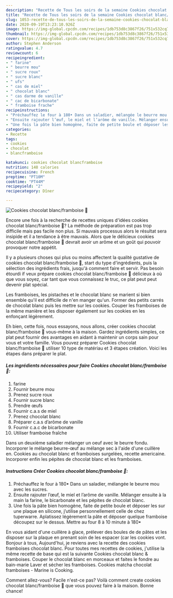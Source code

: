 ```yaml
---
description: "Recette de Tous les soirs de la semaine Cookies chocolat blanc/framboise 🍪"
title: "Recette de Tous les soirs de la semaine Cookies chocolat blanc/framboise 🍪"
slug: 1053-recette-de-tous-les-soirs-de-la-semaine-cookies-chocolat-blanc-framboise
date: 2020-09-19T13:23:10.926Z
image: https://img-global.cpcdn.com/recipes/1db753d8c3867f26/751x532cq70/cookies-chocolat-blancframboise-🍪-photo-principale-de-la-recette.jpg
thumbnail: https://img-global.cpcdn.com/recipes/1db753d8c3867f26/751x532cq70/cookies-chocolat-blancframboise-🍪-photo-principale-de-la-recette.jpg
cover: https://img-global.cpcdn.com/recipes/1db753d8c3867f26/751x532cq70/cookies-chocolat-blancframboise-🍪-photo-principale-de-la-recette.jpg
author: Stephen Anderson
ratingvalue: 4.7
reviewcount: 6
recipeingredient:
- " farine"
- " beurre mou"
- " sucre roux"
- " sucre blanc"
- " ufs"
- " cas de miel"
- " chocolat blanc"
- " cas darme de vanille"
- " cac de bicarbonate"
- " framboise frache"
recipeinstructions:
- "Préchauffez le four à 180• Dans un saladier, mélangée le beurre mou avec les sucres."
- "Ensuite rajouter l’œuf, le miel et l’arôme de vanille. Mélanger ensuite à la main la farine, le bicarbonate et les pépites de chocolat blanc."
- "Une fois la pâte bien homogène, faite de petite boule et déposer les sur une plaque en silicone, j’utilise personnellement celle de chez tuperwarre. Aplatissez légèrement la pâte et déposer quelque framboise découpez sur le dessus. Mettre au four 8 à 10 minute à 180•"
categories:
- Recette
tags:
- cookies
- chocolat
- blancframboise

katakunci: cookies chocolat blancframboise 
nutrition: 148 calories
recipecuisine: French
preptime: "PT10M"
cooktime: "PT44M"
recipeyield: "2"
recipecategory: Dîner

---
```



![Cookies chocolat blanc/framboise 🍪](https://img-global.cpcdn.com/recipes/1db753d8c3867f26/751x532cq70/cookies-chocolat-blancframboise-🍪-photo-principale-de-la-recette.jpg)

Encore une fois à la recherche de recettes uniques d'idées cookies chocolat blanc/framboise 🍪? La méthode de préparation est pas trop difficile mais pas facile non plus. Si mauvais processus alors le résultat sera insipide et il a tendance à être mauvais. Alors que le délicieux cookies chocolat blanc/framboise 🍪 devrait avoir un arôme et un goût qui pouvoir provoquer notre appétit.

Il y a plusieurs choses qui plus ou moins affectent la qualité gustative de cookies chocolat blanc/framboise 🍪, start du type d'ingrédients, puis la sélection des ingrédients frais, jusqu'à comment faire et servir. Pas besoin étourdi if veux prépare cookies chocolat blanc/framboise 🍪 délicieux à où que vous soyez, car tant que vous connaissez le truc, ce plat peut peut devenir plat spécial.

Les framboises, les pistaches et le chocolat blanc se marient si bien ensemble qu&#39;il est difficile de n&#39;en manger qu&#39;un. Former des petits carrés de chocolat blanc puis les mettre sur les cookies. Couper les framboises de la même manière et les disposer également sur les cookies en les enfonçant légèrement.


Eh bien, cette fois, nous essayons, nous allons, créer cookies chocolat blanc/framboise 🍪 vous-même à la maison. Gardez ingrédients simples, ce plat peut fournir des avantages en aidant à maintenir un corps sain pour vous et votre famille. Vous pouvez préparer Cookies chocolat blanc/framboise 🍪 utiliser 10 type de matériau et 3 étapes création. Voici les étapes dans préparer le plat.

<!--inarticleads1-->

##### Les ingrédients nécessaires pour faire Cookies chocolat blanc/framboise 🍪:

1.   farine
1. Fournir  beurre mou
1. Prenez  sucre roux
1. Fournir  sucre blanc
1. Prendre  œufs
1. Fournir  c.a.s de miel
1. Prenez  chocolat blanc
1. Préparer  c.a.s d’arôme de vanille
1. Fournir  c.a.c de bicarbonate
1. Utiliser  framboise fraîche


Dans un deuxième saladier mélanger un oeuf avec le beurre fondu. Incorporer le mélange beurre-œuf au mélange sec à l&#39;aide d&#39;une cuillère en. Cookies au chocolat blanc et framboises surgelées, recette americaine. Incorporer enfin les pépites de chocolat blanc et les framboises. 

<!--inarticleads2-->

##### Instructions Créer Cookies chocolat blanc/framboise 🍪:

1. Préchauffez le four à 180• Dans un saladier, mélangée le beurre mou avec les sucres.
1. Ensuite rajouter l’œuf, le miel et l’arôme de vanille. Mélanger ensuite à la main la farine, le bicarbonate et les pépites de chocolat blanc.
1. Une fois la pâte bien homogène, faite de petite boule et déposer les sur une plaque en silicone, j’utilise personnellement celle de chez tuperwarre. Aplatissez légèrement la pâte et déposer quelque framboise découpez sur le dessus. Mettre au four 8 à 10 minute à 180•


En vous aidant d&#39;une cuillère à glace, prélever des boules de de pâtes et les disposer sur la plaque en prenant soin de les espacer (car les cookies vont. Bonjour à tous, Aujourd&#39;hui, je reviens avec la recette des cookies framboises chocolat blanc. Pour toutes mes recettes de cookies, j&#39;utilise la même recette de base qui est la suivante  Cookies chocolat blanc &amp; framboises. Couper le chocolat blanc en morceaux et faites le fondre au bain-marie Laver et sécher les framboises. Cookies matcha chocolat framboises - Marine is Cooking. 


Comment allez-vous? Facile n'est-ce pas? Voilà comment create cookies chocolat blanc/framboise 🍪 que vous pouvez faire à la maison. Bonne chance!

